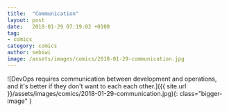 ```yaml
---
title:  "Communication"
layout: post
date:   2018-01-29 07:19:02 +0100
tag:
- comics
category: comics
author: sebiwi
image: /assets/images/comics/2018-01-29-communication.jpg
---
```


![DevOps requires communication between development and operations, and it's better if they don't want to each each other.]({{ site.url }}/assets/images/comics/2018-01-29-communication.jpg){: class="bigger-image" }
